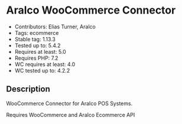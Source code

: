 # Aralco WooCommerce Connector

- Contributors: Elias Turner, Aralco
- Tags: ecommerce
- Stable tag: 1.13.3
- Tested up to: 5.4.2
- Requires at least: 5.0
- Requires PHP: 7.2
- WC requires at least: 4.0
- WC tested up to: 4.2.2

## Description

WooCommerce Connector for Aralco POS Systems.

Requires WooCommerce and Aralco Ecommerce API
